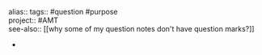 alias::
tags:: #question #purpose  
project:: #AMT  
see-also:: [[why some of my question notes don't have question marks?]]

-